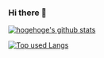### Hi there 👋

<!--
**welshonion/welshonion** is a ✨ _special_ ✨ repository because its `README.md` (this file) appears on your GitHub profile.

Here are some ideas to get you started:

- 🔭 I’m currently working on ...
- 🌱 I’m currently learning ...
- 👯 I’m looking to collaborate on ...
- 🤔 I’m looking for help with ...
- 💬 Ask me about ...
- 📫 How to reach me: ...
- 😄 Pronouns: ...
- ⚡ Fun fact: ...
-->
<!-- リポジトリステータス -->
[![hogehoge's github stats](https://github-readme-stats.vercel.app/api?username=welshonion&hide=contribs&count_private=true&show_icons=true&theme=tokyonight)](https://github.com/welshonion/)

<!-- ソースコード統計 -->
[![Top used Langs](https://github-readme-stats.vercel.app/api/top-langs/?username=welshonion&layout=compact&theme=tokyonight)](https://github.com/welshonion/)
